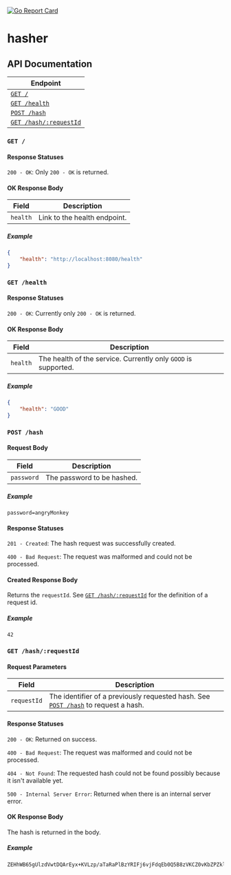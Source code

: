 [![Go Report Card](https://goreportcard.com/badge/myshkin5/hasher)](https://goreportcard.com/report/myshkin5/hasher)

# hasher

## API Documentation

Endpoint |
--- |
[`GET /`](#get-) |
[`GET /health`](#get-health) |
[`POST /hash`](#post-hash) |
[`GET /hash/:requestId`](#get-hashrequestid) |

### `GET /`

#### Response Statuses

`200 - OK`: Only `200 - OK` is returned.

#### OK Response Body

Field | Description
--- | ---
`health` | Link to the health endpoint.

##### Example

```json
{
    "health": "http://localhost:8080/health"
}
```

### `GET /health`

#### Response Statuses

`200 - OK`: Currently only `200 - OK` is returned.

#### OK Response Body

Field | Description
--- | ---
`health` | The health of the service. Currently only `GOOD` is supported.

##### Example

```json
{
    "health": "GOOD"
}
```

### `POST /hash`

#### Request Body

Field | Description
--- | ---
`password` | The password to be hashed.

##### Example

```http request
password=angryMonkey
```

#### Response Statuses

`201 - Created`: The hash request was successfully created.

`400 - Bad Request`: The request was malformed and could not be processed.

#### Created Response Body

Returns the `requestId`. See [`GET /hash/:requestId`](#get-hashrequestid) for the definition of a request id.

##### Example

```
42
```

### `GET /hash/:requestId`

#### Request Parameters

Field | Description
--- | ---
`requestId` | The identifier of a previously requested hash. See [`POST /hash`](#post-hash) to request a hash.

#### Response Statuses

`200 - OK`: Returned on success.

`400 - Bad Request`: The request was malformed and could not be processed.

`404 - Not Found`: The requested hash could not be found possibly because it isn't available yet.

`500 - Internal Server Error`: Returned when there is an internal server error.

#### OK Response Body

The hash is returned in the body.

##### Example

```
ZEHhWB65gUlzdVwtDQArEyx+KVLzp/aTaRaPlBzYRIFj6vjFdqEb0Q5B8zVKCZ0vKbZPZklJz0Fd7su2A+gf7Q==
```
